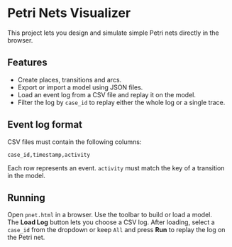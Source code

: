 # Petri Nets Visualizer

This project lets you design and simulate simple Petri nets directly in the browser.  

## Features

- Create places, transitions and arcs.
- Export or import a model using JSON files.
- Load an event log from a CSV file and replay it on the model.
- Filter the log by `case_id` to replay either the whole log or a single trace.

## Event log format

CSV files must contain the following columns:

```
case_id,timestamp,activity
```

Each row represents an event. `activity` must match the key of a transition in the model.

## Running

Open `pnet.html` in a browser. Use the toolbar to build or load a model.  
The **Load Log** button lets you choose a CSV log. After loading, select a `case_id` from the dropdown or keep `All` and press **Run** to replay the log on the Petri net.

